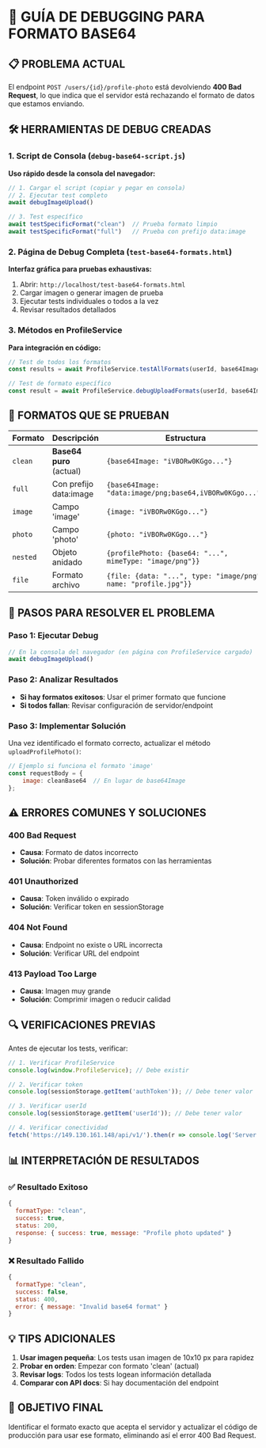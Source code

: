 # 🔧 GUÍA DE DEBUGGING PARA FORMATO BASE64

## 📋 PROBLEMA ACTUAL
El endpoint `POST /users/{id}/profile-photo` está devolviendo **400 Bad Request**, lo que indica que el servidor está rechazando el formato de datos que estamos enviando.

## 🛠️ HERRAMIENTAS DE DEBUG CREADAS

### 1. **Script de Consola** (`debug-base64-script.js`)
**Uso rápido desde la consola del navegador:**

```javascript
// 1. Cargar el script (copiar y pegar en consola)
// 2. Ejecutar test completo
await debugImageUpload()

// 3. Test específico
await testSpecificFormat("clean")  // Prueba formato limpio
await testSpecificFormat("full")   // Prueba con prefijo data:image
```

### 2. **Página de Debug Completa** (`test-base64-formats.html`)
**Interfaz gráfica para pruebas exhaustivas:**

1. Abrir: `http://localhost/test-base64-formats.html`
2. Cargar imagen o generar imagen de prueba
3. Ejecutar tests individuales o todos a la vez
4. Revisar resultados detallados

### 3. **Métodos en ProfileService**
**Para integración en código:**

```javascript
// Test de todos los formatos
const results = await ProfileService.testAllFormats(userId, base64Image);

// Test de formato específico
const result = await ProfileService.debugUploadFormats(userId, base64Image, 'clean');
```

## 🧪 FORMATOS QUE SE PRUEBAN

| Formato | Descripción | Estructura |
|---------|-------------|------------|
| `clean` | **Base64 puro** (actual) | `{base64Image: "iVBORw0KGgo..."}` |
| `full` | Con prefijo data:image | `{base64Image: "data:image/png;base64,iVBORw0KGgo..."}` |
| `image` | Campo 'image' | `{image: "iVBORw0KGgo..."}` |
| `photo` | Campo 'photo' | `{photo: "iVBORw0KGgo..."}` |
| `nested` | Objeto anidado | `{profilePhoto: {base64: "...", mimeType: "image/png"}}` |
| `file` | Formato archivo | `{file: {data: "...", type: "image/png", name: "profile.jpg"}}` |

## 🚀 PASOS PARA RESOLVER EL PROBLEMA

### Paso 1: Ejecutar Debug
```javascript
// En la consola del navegador (en página con ProfileService cargado)
await debugImageUpload()
```

### Paso 2: Analizar Resultados
- **Si hay formatos exitosos**: Usar el primer formato que funcione
- **Si todos fallan**: Revisar configuración de servidor/endpoint

### Paso 3: Implementar Solución
Una vez identificado el formato correcto, actualizar el método `uploadProfilePhoto()`:

```javascript
// Ejemplo si funciona el formato 'image'
const requestBody = {
    image: cleanBase64  // En lugar de base64Image
};
```

## ⚠️ ERRORES COMUNES Y SOLUCIONES

### 400 Bad Request
- **Causa**: Formato de datos incorrecto
- **Solución**: Probar diferentes formatos con las herramientas

### 401 Unauthorized
- **Causa**: Token inválido o expirado
- **Solución**: Verificar token en sessionStorage

### 404 Not Found
- **Causa**: Endpoint no existe o URL incorrecta
- **Solución**: Verificar URL del endpoint

### 413 Payload Too Large
- **Causa**: Imagen muy grande
- **Solución**: Comprimir imagen o reducir calidad

## 🔍 VERIFICACIONES PREVIAS

Antes de ejecutar los tests, verificar:

```javascript
// 1. Verificar ProfileService
console.log(window.ProfileService); // Debe existir

// 2. Verificar token
console.log(sessionStorage.getItem('authToken')); // Debe tener valor

// 3. Verificar userId
console.log(sessionStorage.getItem('userId')); // Debe tener valor

// 4. Verificar conectividad
fetch('https://149.130.161.148/api/v1/').then(r => console.log('Server:', r.status));
```

## 📊 INTERPRETACIÓN DE RESULTADOS

### ✅ Resultado Exitoso
```javascript
{
  formatType: "clean",
  success: true,
  status: 200,
  response: { success: true, message: "Profile photo updated" }
}
```

### ❌ Resultado Fallido
```javascript
{
  formatType: "clean", 
  success: false,
  status: 400,
  error: { message: "Invalid base64 format" }
}
```

## 💡 TIPS ADICIONALES

1. **Usar imagen pequeña**: Los tests usan imagen de 10x10 px para rapidez
2. **Probar en orden**: Empezar con formato 'clean' (actual)
3. **Revisar logs**: Todos los tests logean información detallada
4. **Comparar con API docs**: Si hay documentación del endpoint

## 🎯 OBJETIVO FINAL

Identificar el formato exacto que acepta el servidor y actualizar el código de producción para usar ese formato, eliminando así el error 400 Bad Request.
